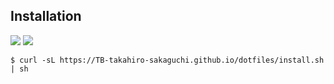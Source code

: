 ## Installation

![](https://github.com/TB-takahiro-sakaguchi/dotfiles/workflows/macOS/badge.svg)
![](https://github.com/TB-takahiro-sakaguchi/dotfiles/workflows/Lint/badge.svg)

```shell
$ curl -sL https://TB-takahiro-sakaguchi.github.io/dotfiles/install.sh | sh
```
